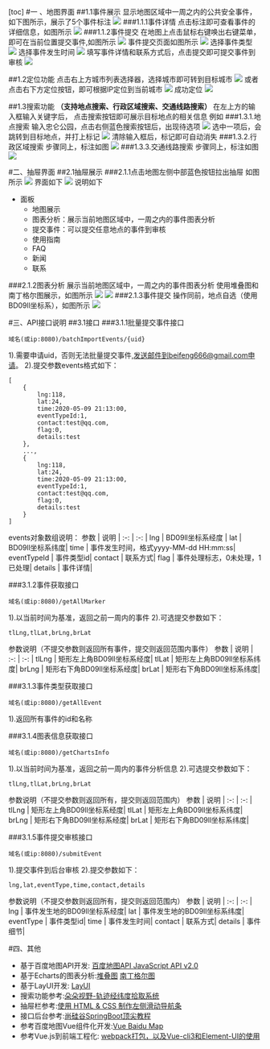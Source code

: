 [toc]
#一 、地图界面
##1.1事件展示
显示地图区域中一周之内的公共安全事件，如下图所示，展示了5个事件标注
![](https://cdn.jsdelivr.net/gh/beifeng5620/StaticPic@1.0.1/safety-events-plantform/images/howToUse/1.jpg)
###1.1.1事件详情
点击标注即可查看事件的详细信息，如图所示
![](https://cdn.jsdelivr.net/gh/beifeng5620/StaticPic@1.0.1/safety-events-plantform/images/howToUse/9.jpg)
###1.1.2事件提交
在地图上点击鼠标右键唤出右键菜单，即可在当前位置提交事件,如图所示
![](https://cdn.jsdelivr.net/gh/beifeng5620/StaticPic@1.0.1/safety-events-plantform/images/howToUse/10.jpg)
事件提交页面如图所示
![](https://cdn.jsdelivr.net/gh/beifeng5620/StaticPic@1.0.1/safety-events-plantform/images/howToUse/11.jpg)
选择事件类型
![](https://cdn.jsdelivr.net/gh/beifeng5620/StaticPic@1.0.1/safety-events-plantform/images/howToUse/12.jpg)
选择事件发生时间
![](https://cdn.jsdelivr.net/gh/beifeng5620/StaticPic@1.0.1/safety-events-plantform/images/howToUse/13.jpg)
填写事件详情和联系方式后，点击提交即可提交事件到审核
![](https://cdn.jsdelivr.net/gh/beifeng5620/StaticPic@1.0.1/safety-events-plantform/images/howToUse/14.jpg)

##1.2定位功能
点击右上方城市列表选择器，选择城市即可转到目标城市
![](https://cdn.jsdelivr.net/gh/beifeng5620/StaticPic@1.0.1/safety-events-plantform/images/howToUse/2.jpg)
或者点击右下方定位按钮，即可根据IP定位到当前城市
![](https://cdn.jsdelivr.net/gh/beifeng5620/StaticPic@1.0.1/safety-events-plantform/images/howToUse/3.jpg)
成功定位
![](https://cdn.jsdelivr.net/gh/beifeng5620/StaticPic@1.0.1/safety-events-plantform/images/howToUse/4.jpg)

##1.3搜索功能
**（支持地点搜索、行政区域搜索、交通线路搜索）**
在左上方的输入框输入关键字后，
点击搜索按钮即可展示目标地点的相关信息
例如
###1.3.1.地点搜索
输入忠仑公园，点击右侧蓝色搜索按钮后，出现待选项
![](https://cdn.jsdelivr.net/gh/beifeng5620/StaticPic@1.0.1/safety-events-plantform/images/howToUse/5.jpg)
选中一项后，会跳转到目标地点，并打上标记
![](https://cdn.jsdelivr.net/gh/beifeng5620/StaticPic@1.0.1/safety-events-plantform/images/howToUse/6.jpg)
清除输入框后，标记即可自动消失
###1.3.2.行政区域搜索
步骤同上，标注如图
![](https://cdn.jsdelivr.net/gh/beifeng5620/StaticPic@1.0.1/safety-events-plantform/images/howToUse/7.jpg)
###1.3.3.交通线路搜索
步骤同上，标注如图
![](https://cdn.jsdelivr.net/gh/beifeng5620/StaticPic@1.0.1/safety-events-plantform/images/howToUse/8.jpg)


#二、抽屉界面
##2.1抽屉展示
###2.1.1点击地图左侧中部蓝色按钮拉出抽屉
如图所示
![](https://cdn.jsdelivr.net/gh/beifeng5620/StaticPic@1.0.1/safety-events-plantform/images/howToUse/15.jpg)
界面如下
![](https://cdn.jsdelivr.net/gh/beifeng5620/StaticPic@1.0.1/safety-events-plantform/images/howToUse/16.jpg)
说明如下
- 面板
    - 地图展示
    - 图表分析：展示当前地图区域中，一周之内的事件图表分析
    - 提交事件：可以提交任意地点的事件到审核
    - 使用指南
    - FAQ
    - 新闻
    - 联系

###2.1.2图表分析
展示当前地图区域中，一周之内的事件图表分析
使用堆叠图和南丁格尔图展示，如图所示
![](https://cdn.jsdelivr.net/gh/beifeng5620/StaticPic@1.0.1/safety-events-plantform/images/howToUse/17.jpg)
![](https://cdn.jsdelivr.net/gh/beifeng5620/StaticPic@1.0.1/safety-events-plantform/images/howToUse/18.jpg)
###2.1.3事件提交
操作同前，地点自选（使用BD09ll坐标系），如图所示
![](https://cdn.jsdelivr.net/gh/beifeng5620/StaticPic@1.0.1/safety-events-plantform/images/howToUse/19.jpg)

#三、API接口说明
##3.1接口
###3.1.1批量提交事件接口
```
域名(或ip:8080)/batchImportEvents/{uid}
```
1).需要申请uid，否则无法批量提交事件,发送邮件到beifeng666@gmail.com申请。
2).提交参数events格式如下：
```
[
    {
        lng:118,
        lat:24,
        time:2020-05-09 21:13:00,
        eventTypeId:1,
        contact:test@qq.com,
        flag:0,
        details:test
    },
    ...,
    {
        lng:118,
        lat:24,
        time:2020-05-09 21:13:00,
        eventTypeId:1,
        contact:test@qq.com,
        flag:0,
        details:test
    }
]
```
events对象数组说明：
参数 | 说明 |
:-: | :-: |
lng | BD09ll坐标系经度 |
lat | BD09ll坐标系纬度|
time | 事件发生时间，格式yyyy-MM-dd HH:mm:ss|
eventTypeId | 事件类型id|
contact | 联系方式|
flag | 事件处理标志，0未处理，1已处理|
details | 事件详情|

###3.1.2事件获取接口
```
域名(或ip:8080)/getAllMarker
```
1).以当前时间为基准，返回之前一周内的事件
2).可选提交参数如下：
```
tlLng,tlLat,brLng,brLat
```
参数说明（不提交参数则返回所有事件，提交则返回范围内事件）
参数 | 说明 |
:-: | :-: |
tlLng | 矩形左上角BD09ll坐标系经度|
tlLat | 矩形左上角BD09ll坐标系纬度|
brLng | 矩形右下角BD09ll坐标系经度|
brLat | 矩形右下角BD09ll坐标系纬度|

###3.1.3事件类型获取接口
```
域名(或ip:8080)/getAllEvent
```
1).返回所有事件的id和名称

###3.1.4图表信息获取接口
```
域名(或ip:8080)/getChartsInfo
```
1).以当前时间为基准，返回之前一周内的事件分析信息
2).可选提交参数如下：
```
tlLng,tlLat,brLng,brLat
```
参数说明（不提交参数则返回所有，提交则返回范围内）
参数 | 说明 |
:-: | :-: |
tlLng | 矩形左上角BD09ll坐标系经度|
tlLat | 矩形左上角BD09ll坐标系纬度|
brLng | 矩形右下角BD09ll坐标系经度|
brLat | 矩形右下角BD09ll坐标系纬度|

###3.1.5事件提交审核接口
```
域名(或ip:8080)/submitEvent
```
1).提交事件到后台审核
2).提交参数如下：
```
lng,lat,eventType,time,contact,details
```
参数说明（不提交参数则返回所有，提交则返回范围内）
参数 | 说明 |
:-: | :-: |
lng | 事件发生地的BD09ll坐标系经度|
lat | 事件发生地的BD09ll坐标系纬度|
eventType | 事件类型id|
time | 事件发生时间|
contact | 联系方式|
details | 事件细节|

#四、其他
- 基于百度地图API开发: [百度地图API JavaScript API v2.0](http://lbsyun.baidu.com/index.php?title=jspopular/guide/widget)
- 基于Echarts的图表分析:[堆叠图](https://echarts.apache.org/examples/zh/editor.html?c=bar-y-category-stack) [南丁格尔图](https://echarts.apache.org/examples/zh/editor.html?c=doc-example/tutorial-styling-step5)
- 基于LayUI开发: [LayUI](https://www.layui.com/doc/)
- 搜索功能参考:[朵朵视野-轨迹经纬度拾取系统](https://duoduoview.com/getPoints/)
- 抽屉栏参考:[使用 HTML & CSS 制作左侧滑动导航条](https://www.bilibili.com/video/BV19a4y1t7BG)
- 接口后台参考:[尚硅谷SpringBoot顶尖教程](https://www.bilibili.com/video/BV1gW411W76m)
- 参考百度地图Vue组件化开发:[Vue Baidu Map](https://dafrok.github.io/vue-baidu-map/#/zh/index)
- 参考Vue.js到前端工程化: [webpack打包，以及Vue-cli3和Element-UI的使用](https://www.bilibili.com/video/BV1xJ41157m8)